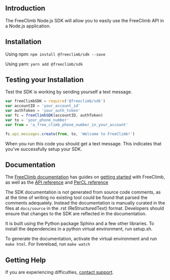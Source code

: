 ## Introduction
The FreeClimb Node.js SDK will allow you to easily use the FreeClimb API in a Node.js application.

## Installation

Using npm: 
`npm install @freeclimb/sdk --save`

Using yarn:
`yarn add @freeclimb/sdk`

## Testing your Installation

Test the SDK is working by sending yourself a text message.

```javascript
var freeClimbSDK = require('@freeclimb/sdk')
var accountID = 'your_account_id'
var authToken = 'your_auth_token'
var fc = freeClimbSDK(accountID, authToken)
var to = 'your_phone_number'
var from = 'a_free_climb_phone_number_in_your_account'

fc.api.messages.create(from, to, 'Welcome to FreeClimb!')
```

When you run this code you should get a text message. This indicates that you've successfully setup your SDK.

## Documentation

The [FreeClimb documentation](https://docs.freeclimb.com/docs) has guides on [getting started](https://docs.freeclimb.com/docs/getting-started-with-freeclimb
) with FreeClimb, as well as the [API reference](https://docs.freeclimb.com/reference/using-the-api) and [PerCL reference](https://docs.freeclimb.com/reference/percl-overview)

The SDK documentation is not generated from source code comments, as at the time of writing no existing tool could be found that parsed the comments adequately. Instead the documentation is manually curated in the files at `docs/source`  in the .rst (ReStructuredText) format. Developers should ensure that changes to the SDK are reflected in the documentation.

It is built using the Python package Sphinx and a few other libraries. To install the dependencies in a python virtual environment, run setup.sh.

To generate the documentation, activate the virtual environment and run `make html`. For livereload, run `make watch`

## Getting Help

If you are experiencing difficulties, [contact support](https://freeclimb.com/support).
